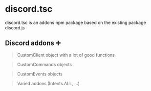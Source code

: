 # discord.tsc 

discord.tsc is an addons npm package based on the existing package discord.js

## Discord addons ➕
> CustomClient object with a lot of good functions

> CustomCommands objects

> CustomEvents objects

> Varied addons (Intents.ALL, ...)
